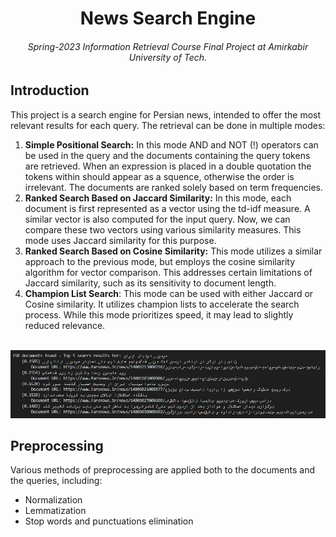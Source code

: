 <h1 align="center">News Search Engine</h1>
<h6 align="center">Spring-2023 Information Retrieval Course Final Project at Amirkabir University of Tech.</h6>


## Introduction
This project is a search engine for Persian news, intended to offer the most relevant results for each query.
The retrieval can be done in multiple modes:
1. **Simple Positional Search:** In this mode AND and NOT (!) operators can be used in the query and the documents containing the query tokens are retrieved. When an expression is placed in a double quotation the tokens within should appear as a squence, otherwise the order is irrelevant. The documents are ranked solely based on term frequencies.
2. **Ranked Search Based on Jaccard Similarity:** In this mode, each document is first represented as a vector using the td-idf measure. A similar vector is also computed for the input query. Now, we can compare these two vectors using various similarity measures. This mode uses Jaccard similarity for this purpose.
3. **Ranked Search Based on Cosine Similarity:** This mode utilizes a similar approach to the previous mode, but employs the cosine similarity algorithm for vector comparison. This addresses certain limitations of Jaccard similarity, such as its sensitivity to document length.
4. **Champion List Search**: This mode can be used with either Jaccard or Cosine similarity.  It utilizes champion lists to accelerate the search process. While this mode prioritizes speed, it may lead to slightly reduced relevance. 
<p align="center">
  <br>
  <img src="https://github.com/NegarMov/News-Search-Engine/blob/master/output.jpg" alt="Sample Output" width="800"/>
</p>

## Preprocessing
Various methods of preprocessing are applied both to the documents and the queries, including:
* Normalization
* Lemmatization
* Stop words and punctuations elimination
